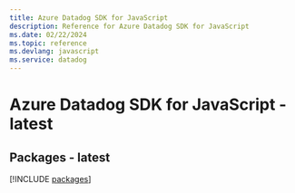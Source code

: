 ```yaml
---
title: Azure Datadog SDK for JavaScript
description: Reference for Azure Datadog SDK for JavaScript
ms.date: 02/22/2024
ms.topic: reference
ms.devlang: javascript
ms.service: datadog
---
```

# Azure Datadog SDK for JavaScript - latest
## Packages - latest
[!INCLUDE [packages](datadog-index.md)]